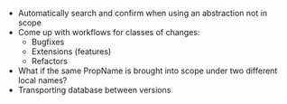 * Automatically search and confirm when using an abstraction not in scope
* Come up with workflows for classes of changes:
    * Bugfixes
    * Extensions (features)
    * Refactors
* What if the same PropName is brought into scope under two different local names?
* Transporting database between versions

